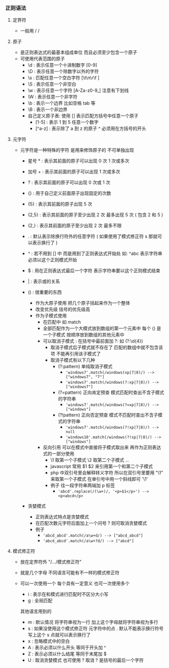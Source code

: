 ### 正则语法

1. 定界符
    + 一般用 / /

2. 原子
    + 是正则表达式的最基本组成单位 而且必须至少包含一个原子
    + 可使用代表范围的原子
        - \d : 表示任意一个十进制数字 [0-9]
        - \D : 表示任意一个除数字以外的字符
        - \s : 匹配任意一个空白字符 [\t\n\r\f ]
        - \S : 表示任意一个非空白
        - \w : 表示任意一个字符 [A-Za-z0-9_] 注意有下划线
        - \W : 表示任意一个非字符
        - \b : 表示一个边界  比如空格 tab 等
        - \B : 表示一个非边界
        - 自己定义原子表: 使用 [] 表示匹配方括号中任意一个原子
            + [1-5] : 表示 1 到 5 任意一个数字
            + [^a-z] : 表示除了 a 到 z 的原子 ^ 必须用在方括号的开头

3. 元字符
    + 元字符是一种特殊的字符 是用来修饰原子的 不可单独出现
        - 星号 * : 表示其前面的原子可以出现 0 次 1 次或多次
        - 加号 + : 表示其前面的原子可以出现 1 次或多次
        - ? : 表示其前面的原子可以出现 0 次或 1 次
        - {} : 用于自己定义前面原子出现固定的次数
        - {5} : 表示其前面的原子出现 5 次
        - {2,5} : 表示其前面的原子至少出现 2 次 最多出现 5 次 ( 包含 2 和 5 )
        - {2,} : 表示其前面的原子至少出现 2 次 最多不限
        - . : 默认表示除换行符外的任意字符 ( 如果使用了模式修正符 s 那就可以表示换行了 )
        - ^ : 若不用到 [] 中 而是用到了正则表达式开始处 如: ^abc 表示字符串必须以这个正则模式开始
        - $ : 用在正则表达式最后一个字符 表示字符串要以这个正则模式结束
        - | : 表示或的关系
        - () : 很重要的东西
            + 作为大原子使用 把几个原子括起来作为一个整体
            + 改变优先级 括号的优先级高
            + 作为子模式使用
                - 在匹配中 如 match
                - 全部匹配作为一个大模式放到数组的第一个元素中 每个 () 是一个子模式 按顺序放到数组的其他元素中
                - 可以取消子模式 : 在括号中最前面加 ?: 如 (?:\d{4})
                    + 取消子模式后子模式就不存在了 匹配的数组中就不包含该项 不能再引用该子模式了
                    + 取消子模式有以下几种
                        - (?:pattern) 单纯取消子模式
                            + ``` 'windows7'.match(/windows(xp|7|8)/) --> ["windows7", "7"] ```
                            + ``` 'windows7'.match(/windows(?:xp|7|8)/) --> ["windows7"] ```
                        - (?=pattern) 正向肯定预查 模式匹配时查出不含子模式的字符串
                            + ``` 'windows7'.match(/windows(?=xp|7|8)/) --> ["windows"] ```
                        - (?!pattern) 正向否定预查 模式不匹配时查出不含子模式的字符串
                            + ``` 'windows7'.match(/windows(?!xp|7|8)/) --> null ```
                            + ``` 'windows10'.match(/windows(?!xp|7|8)/) --> ["windows"] ```
                - 反向引用 可以在模式中直接将子模式取出来 再作为正则表达式的一部分使用
                    + \1 取第一个子模式 \2 取第二个子模式 ...
                    + javascript 常用 $1 $2 来引用第一个和第二个子模式
                    + php 中双引号里会解释转义字符 所以在双引号里要用 "\\1" 来取第一个子模式 在单引号中用一个斜线即可 '\1'
                    + 例子 往一段字符串两端加 p 标签
                        - ``` 'abcd'.replace(/(\w+)/, '<p>$1</p>') --> <p>abcd</p> ```

        - 贪婪模式
            + 正则表达式特点是贪婪模式
            + 在匹配次数元字符后面加上一个问号 ? 则可取消贪婪模式
            + 例子
                - ``` 'abcd_abcd'.match(/a\w+d/) --> ["abcd_abcd"] ```
                - ``` 'abcd_abcd'.match(/a\w+?d/) --> ["abcd"] ```
        
4. 模式修正符
    + 放在定界符外 "/.../模式修正符"
    + 就是几个字母 不同语言可能有不一样的模式修正符
    + 可以一次使用一个 每个具有一定意义 也可一次使用多个
        - i : 表示在和模式进行匹配时不区分大小写
        - g : 全局匹配
        
        其他语言用到的
        - m : 默认情况 将字符串视为一行 加上这个字母就将字符串视为多行
        - s : 如果没使用这个模式修正符 元字符中的点 . 默认不能表示换行符号 写上这个 s 点就可以表示换行了
        - x : 忽略模式中的空白
        - A : 表示必须以什么开头 等同于开头加 ^
        - Z : 表示必须以什么结尾 等同于末尾加 $
        - U : 取消贪婪模式 也可使用 ? 取消 ? 是括号的最后一个字符
